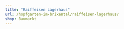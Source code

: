 ```yaml
---
title: "Raiffeisen Lagerhaus"
url: /hopfgarten-im-brixental/raiffeisen-lagerhaus/
shop: Baumarkt
---
```

